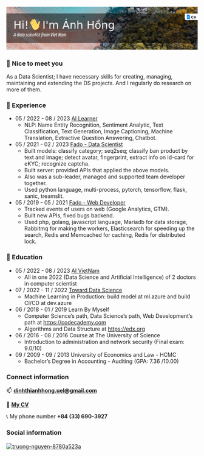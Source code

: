 [![MasterHead](./images/github-header_04.jpg "Data Scientist portfolio!")](https://github.com/kenziehong/kenziehong/raw/main/Dinh%20Thi%20Anh%20Hong_NLP%20Engineer.doc)
<!-- <h1 align="center">Hi 👋, I'm Trường Nguyễn</h1>
<h3 align="center">A frontend developer from Viet Nam (HoChiMinh)</h3> -->

<h3>🤝 Nice to meet you</h3>
<p>As a Data Scientist; I have necessary skills for creating, managing, maintaining and extending the DS projects. And I regularly do research on more of them.</p>

<h3>💼 Experience</h3>

- 05 / 2022 - 08 / 2023 [AI Learner](https://aivietnam.edu.vn)
  - NLP: Name Entity Recognition, Sentiment Analytic, Text Classification, Text Generation, Image Captioning, Machine Translation, Extractive Question Answering, Chatbot.
- 05 / 2021 - 02 / 2023 [Fado - Data Scientist](https://fado.vn)
  - Built models: classify category; seq2seq; classify ban product by text and image; detect avatar, fingerprint, extract info on id-card for eKYC; recognize captcha.
  - Built server: provided APIs that applied the above models.
  - Also was a sub-leader, managed and supported team developer together.
  - Used python language, multi-process, pytorch, tensorflow, flask, sanic, treamslit.
- 05 / 2019 - 05 / 2021 [Fado - Web Developer](https://fado.vn)
  - Tracked events of users on web (Google Analytics, GTM).
  - Built new APIs, fixed bugs backend.
  - Used php, golang, javascript language, Mariadb for data storage, Rabbitmq for making the workers, Elasticsearch for speeding up the search, Redis and Memcached for caching, Redis for distributed lock.

<h3>📗 Education</h3>

- 05 / 2022 - 08 / 2023 [AI VietNam](https://www.facebook.com/groups/aivietnam.edu.vn)
  - All in one 2022 (Data Science and Artificial Intelligence) of 2 doctors in computer scientist
- 07 / 2022 - 11 / 2022 [Toward Data Science](https://www.facebook.com/TowardDataScience)
  - Machine Learning in Production: build model at ml.azure and build CI/CD at dev.azure
- 06 / 2018 - 01 / 2019 Learn By Myself
  - Computer Science’s path, Data Science’s path, Web Development’s path at https://codecademy.com
  - Algorithms and Data Structure at https://edx.org
- 06 / 2016 - 08 / 2016 Course at The University of Science
  - Introduction to administration and network security (Final exam: 9.0/10)
- 09 / 2009 - 09 / 2013 University of Economics and Law - HCMC
  - Bachelor’s Degree in Accounting - Auditing (GPA: 7.36 /10.00)

<h3>Connect information</h3>

📫 **dinhthianhhong.uel@gmail.com**

📄 [**My CV**](https://github.com/kenziehong/kenziehong/raw/main/Dinh%20Thi%20Anh%20Hong_NLP%20Engineer.doc)

📞 My phone number **+84 (33) 690-3927**

<h3>Social information</h3>
<a href="https://www.linkedin.com/in/hong-dinh-021774149/" target="_blank"><img align="center" src="https://raw.githubusercontent.com/rahuldkjain/github-profile-readme-generator/master/src/images/icons/Social/linked-in-alt.svg" alt="truong-nguyen-8780a523a" height="20" width="20" /></a>